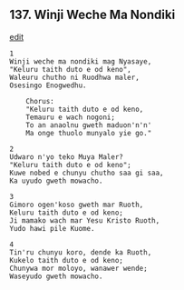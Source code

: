 
## 137.  Winji Weche Ma Nondiki
[edit](https://docs.google.com/document/d/1_l2rNYiWA5yX8eAOdalQgZL7NObRL_2X/edit?mode=html)



    1
    Winji weche ma nondiki mag Nyasaye,
    "Keluru taith duto e od keno",
    Waleuru chutho ni Ruodhwa maler,
    Osesingo Enogwedhu.

        Chorus:
        "Keluru taith duto e od keno,
        Temauru e wach nogoni;
        To an anaolnu gweth maduon'n'n'
        Ma onge thuolo munyalo yie go."

    2
    Udwaro n'yo teko Muya Maler?
    "Keluru taith duto e od keno";
    Kuwe nobed e chunyu chutho saa gi saa,
    Ka uyudo gweth mowacho.

    3
    Gimoro ogen'koso gweth mar Ruoth,
    Keluru taith duto e od keno;
    Ji mamako wach mar Yesu Kristo Ruoth,
    Yudo hawi pile Kuome.

    4
    Tin'ru chunyu koro, dende ka Ruoth,
    Kukelo taith duto e od keno;
    Chunywa mor moloyo, wanawer wende;
    Waseyudo gweth mowacho.
